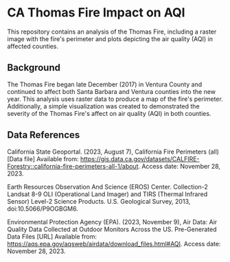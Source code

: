 # CA Thomas Fire Impact on AQI
This repository contains an analysis of the Thomas Fire, including a raster image with the fire's perimeter and plots depicting the air quality (AQI) in affected counties.

## Background
The Thomas Fire began late December (2017) in Ventura County and continued to affect both Santa Barbara and Ventura counties into the new year. This analysis uses raster data to produce a map of the fire's perimeter. Additionally, a simple visualization was created to demonstrated the severity of the Thomas Fire's affect on air quality (AQI) in both counties.

## Data References 
California State Geoportal. (2023, August 7), California Fire Perimeters (all) [Data file] Available from: https://gis.data.ca.gov/datasets/CALFIRE-Forestry::california-fire-perimeters-all-1/about. Access date: November 28, 2023.

Earth Resources Observation And Science (EROS) Center. Collection-2 Landsat 8-9 OLI (Operational Land Imager) and TIRS (Thermal Infrared Sensor) Level-2 Science Products. U.S. Geological Survey, 2013, doi:10.5066/P9OGBGM6.

Environmental Protection Agency (EPA). (2023, November 9), Air Data: Air Quality Data Collected at Outdoor Monitors Across the US. Pre-Generated Data Files [URL] Available from: https://aqs.epa.gov/aqsweb/airdata/download_files.html#AQI. Access date: November 28, 2023.
